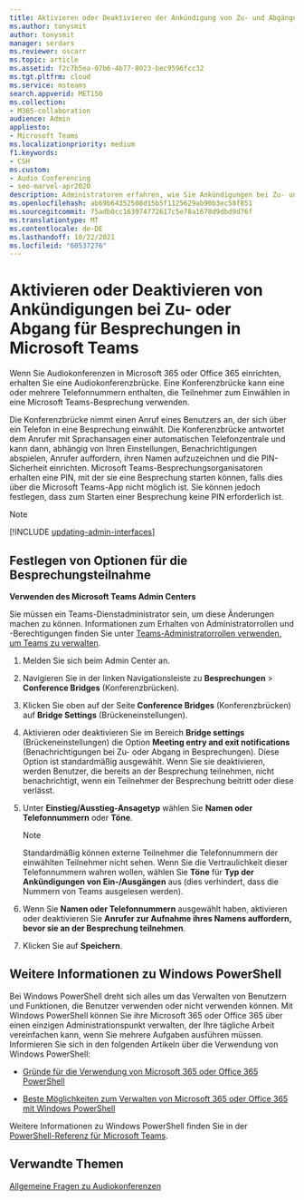 ```yaml
---
title: Aktivieren oder Deaktivieren der Ankündigung von Zu- und Abgängen für Besprechungen in Teams
ms.author: tonysmit
author: tonysmit
manager: serdars
ms.reviewer: oscarr
ms.topic: article
ms.assetid: f2c7b5ea-07b6-4b77-8023-bec9596fcc32
ms.tgt.pltfrm: cloud
ms.service: msteams
search.appverid: MET150
ms.collection:
- M365-collaboration
audience: Admin
appliesto:
- Microsoft Teams
ms.localizationpriority: medium
f1.keywords:
- CSH
ms.custom:
- Audio Conferencing
- seo-marvel-apr2020
description: Administratoren erfahren, wie Sie Ankündigungen bei Zu- und Abgang in einer Besprechung aktivieren oder Microsoft Teams können.
ms.openlocfilehash: ab69b64352508d15b5f1125629ab90b3ec58f851
ms.sourcegitcommit: 75adb0cc163974772617c5e78a1678d9dbd9d76f
ms.translationtype: MT
ms.contentlocale: de-DE
ms.lasthandoff: 10/22/2021
ms.locfileid: "60537276"
---
```

# <a name="turn-on-or-off-entry-and-exit-announcements-for-meetings-in-microsoft-teams"></a>Aktivieren oder Deaktivieren von Ankündigungen bei Zu- oder Abgang für Besprechungen in Microsoft Teams

Wenn Sie Audiokonferenzen in Microsoft 365 oder Office 365 einrichten, erhalten Sie eine Audiokonferenzbrücke. Eine Konferenzbrücke kann eine oder mehrere Telefonnummern enthalten, die Teilnehmer zum Einwählen in eine Microsoft Teams-Besprechung verwenden.
  
Die Konferenzbrücke nimmt einen Anruf eines Benutzers an, der sich über ein Telefon in eine Besprechung einwählt. Die Konferenzbrücke antwortet dem Anrufer mit Sprachansagen einer automatischen Telefonzentrale und kann dann, abhängig von Ihren Einstellungen, Benachrichtigungen abspielen, Anrufer auffordern, ihren Namen aufzuzeichnen und die PIN-Sicherheit einrichten. Microsoft Teams-Besprechungsorganisatoren erhalten eine PIN, mit der sie eine Besprechung starten können, falls dies über die Microsoft Teams-App nicht möglich ist. Sie können jedoch festlegen, dass zum Starten einer Besprechung keine PIN erforderlich ist.

> [!NOTE]
> [!INCLUDE [updating-admin-interfaces](includes/updating-admin-interfaces.md)]
  
## <a name="setting-meeting-join-options"></a>Festlegen von Optionen für die Besprechungsteilnahme

 **Verwenden des Microsoft Teams Admin Centers**

Sie müssen ein Teams-Dienstadministrator sein, um diese Änderungen machen zu können. Informationen zum Erhalten von Administratorrollen und -Berechtigungen finden Sie unter [Teams-Administratorrollen verwenden, um Teams zu verwalten](./using-admin-roles.md).

1. Melden Sie sich beim Admin Center an.

2. Navigieren Sie in der linken Navigationsleiste zu **Besprechungen** > **Conference Bridges** (Konferenzbrücken).

3. Klicken Sie oben auf der Seite **Conference Bridges** (Konferenzbrücken) auf **Bridge Settings** (Brückeneinstellungen).

4. Aktivieren oder deaktivieren Sie im Bereich **Bridge settings** (Brückeneinstellungen) die Option **Meeting entry and exit notifications** (Benachrichtigungen bei Zu- oder Abgang in Besprechungen). Diese Option ist standardmäßig ausgewählt. Wenn Sie sie deaktivieren, werden Benutzer, die bereits an der Besprechung teilnehmen, nicht benachrichtigt, wenn ein Teilnehmer der Besprechung beitritt oder diese verlässt.

5. Unter **Einstieg/Ausstieg-Ansagetyp** wählen Sie **Namen oder Telefonnummern** oder **Töne**.

   > [!NOTE]
   > Standardmäßig können externe Teilnehmer die Telefonnummern der einwählten Teilnehmer nicht sehen. Wenn Sie die Vertraulichkeit dieser Telefonnummern wahren wollen, wählen Sie **Töne** für **Typ der Ankündigungen von Ein-/Ausgängen** aus (dies verhindert, dass die Nummern von Teams ausgelesen werden).

6. Wenn Sie **Namen oder Telefonnummern** ausgewählt haben, aktivieren oder deaktivieren Sie **Anrufer zur Aufnahme ihres Namens auffordern, bevor sie an der Besprechung teilnehmen**.

7. Klicken Sie auf **Speichern**.

## <a name="want-to-know-more-about-windows-powershell"></a>Weitere Informationen zu Windows PowerShell

Bei Windows PowerShell dreht sich alles um das Verwalten von Benutzern und Funktionen, die Benutzer verwenden oder nicht verwenden können. Mit Windows PowerShell können Sie ihre Microsoft 365 oder Office 365 über einen einzigen Administrationspunkt verwalten, der Ihre tägliche Arbeit vereinfachen kann, wenn Sie mehrere Aufgaben ausführen müssen. Informieren Sie sich in den folgenden Artikeln über die Verwendung von Windows PowerShell:

- [Gründe für die Verwendung von Microsoft 365 oder Office 365 PowerShell](/microsoft-365/enterprise/why-you-need-to-use-microsoft-365-powershell)

- [Beste Möglichkeiten zum Verwalten von Microsoft 365 oder Office 365 mit Windows PowerShell](/previous-versions//dn568025(v=technet.10))

Weitere Informationen zu Windows PowerShell finden Sie in der [PowerShell-Referenz für Microsoft Teams](/powershell/module/teams/?view=teams-ps).
  
## <a name="related-topics"></a>Verwandte Themen

[Allgemeine Fragen zu Audiokonferenzen](audio-conferencing-common-questions.md)
